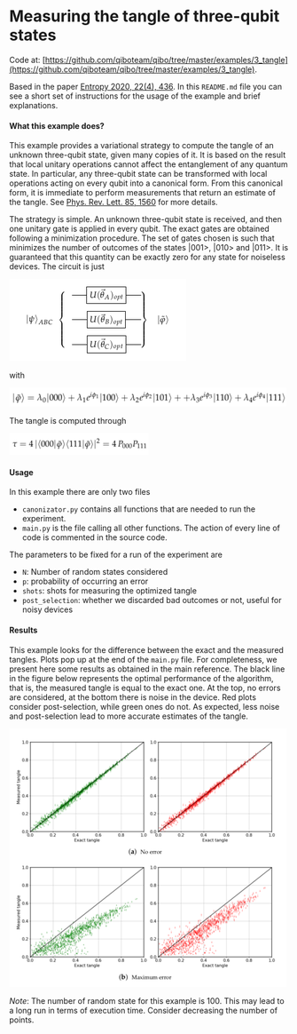 # Measuring the tangle of three-qubit states

Code at: [https://github.com/qiboteam/qibo/tree/master/examples/3_tangle](https://github.com/qiboteam/qibo/tree/master/examples/3_tangle).

Based in the paper [Entropy 2020, 22(4), 436](http://dx.doi.org/10.3390/e22040436). In this `README.md` file you can see a short
set of instructions for the usage of the example and brief explanations.

#### What this example does?

This example provides a variational strategy to compute the tangle of an unknown three-qubit state, given many copies of it.
It is based on the result that local unitary operations cannot affect the entanglement of any quantum state. In particular,
any three-qubit state can be transformed with local operations acting on every qubit into
a canonical form. From this canonical form, it is immediate to perform measurements that return an estimate of the tangle.
See [Phys. Rev. Lett. 85, 1560](https://journals.aps.org/prl/abstract/10.1103/PhysRevLett.85.1560) for more details.

The strategy is simple. An unknown three-qubit state is received, and then one unitary gate is applied in every qubit. The
exact gates are obtained following a minimization procedure. The set of gates chosen is such that minimizes the number
of outcomes of the states |001>, |010> and |011>. It is guaranteed that this quantity can be exactly zero for any state
for noiseless devices. The circuit is just

![circuit](images/circuit.png)

with

![canonical](images/canonical.png)

The tangle is computed through

![tangle](images/tangle.png)

#### Usage
In this example there are only two files
- `canonizator.py` contains all functions that are needed to run the experiment.
- `main.py` is the file calling all other functions. The action of every line of code is commented in the source code.

The parameters to be fixed for a run of the experiment are
- `N`: Number of random states considered
- `p`: probability of occurring an error
- `shots`: shots for measuring the optimized tangle
- `post_selection`: whether we discarded bad outcomes or not, useful for noisy devices


#### Results

This example looks for the difference between the exact and the measured tangles. Plots pop up at the end of the `main.py`
file. For completeness, we present here some results as obtained in the main reference. The black line in the figure below
represents the optimal performance of the algorithm, that is, the measured tangle is equal to the exact one. At the top,
no errors are considered, at the bottom there is noise in the device. Red plots consider post-selection, while green ones
do not. As expected, less noise and post-selection lead to more accurate estimates of the tangle.

![results](images/results.png)

_Note_: The number of random state for this example is 100. This may lead to a long run in terms of execution time.
Consider decreasing the number of points.
